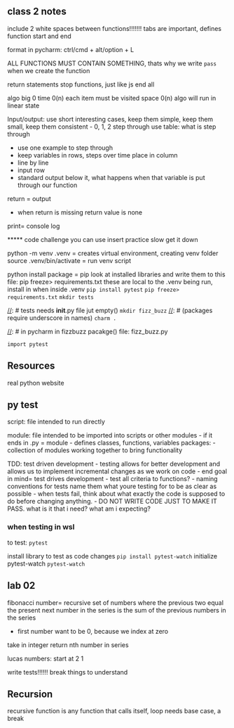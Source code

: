 ## class 2 notes

include 2 white spaces between functions!!!!!!!
tabs are important, defines function start and end

format in pycharm: ctrl/cmd + alt/option + L

ALL FUNCTIONS MUST CONTAIN SOMETHING, thats why we write `pass` when we create the function

return statements stop functions, just like js end all 

algo 
big 0 
time 0(n) each item must be visited
space 0(n) algo will run in linear state

Input/output: use short interesting cases, keep them simple, keep them small, keep them consistent
    - 0, 1, 2 
step through use table: what is step through 
- use one example to step through 
- keep variables in rows, steps over time place in column 
- line by line 
- input row 
- standard output below it, what happens when that variable is put through our function

return = output
- when return is missing return value is none 

print= console log 

***** code challenge you can use insert 
practice slow 
get it down 

python -m venv .venv = creates virtual environment, creating venv folder 
source .venv/bin/activate = run venv script 

python install package = pip
look at installed libraries and write them to this file: pip freeze> requirements.txt
these are local to the .venv being run, install in when inside .venv
`pip install pytest`
`pip freeze> requirements.txt`
`mkdir tests`

[//]: # tests needs __init__.py file jut empty()
`mkdir fizz_buzz`
[//]: # (packages require underscore in names)
`charm .` 

[//]: # in pycharm in fizzbuzz pacakge()
file: fizz_buzz.py

[//]: # ( py charm: in tests folder, test files must begin with test_ : test_fizz_buzz.py )
`import pytest `


## Resources 
real python website

## py test

script: file intended to run directly 

module: file intended to be imported into scripts or other modules 
    - if it ends in .py = module 
    - defines classes, functions, variables
packages: 
    - collection of modules working together to bring functionality 

TDD: test driven development
    - testing allows for better development and allows us to implement incremental changes as we work on code 
    - end goal in mind= test drives development
    - test all criteria to functions? 
    - naming conventions for tests name them what youre testing for to be as clear as possible 
    - when tests fail, think about what exactly the code is supposed to do before changing anything. 
        - DO NOT WRITE CODE JUST TO MAKE IT PASS. what is it that i need? what am i expecting?
### when testing in wsl 
to test:
`pytest`  

install library to test as code changes 
`pip install pytest-watch`
initialize pytest-watch
`pytest-watch`

## lab 02 
 
fibonacci number= recursive set of numbers where the previous two equal the present
next number in the series is the sum of the previous numbers in the series 
- first number want to be 0, because we index at zero 

take in integer return nth number in series

lucas numbers: start at 2 1 

write tests!!!!!! break things to understand


## Recursion 
recursive function is any function that calls itself, loop
needs base case, a break


